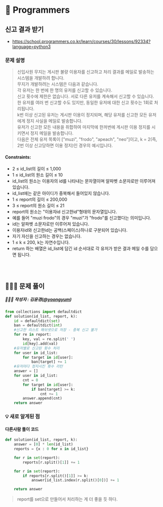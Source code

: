 
# 🥏 Programmers
## 신고 결과 받기
- https://school.programmers.co.kr/learn/courses/30/lessons/92334?language=python3

### 문제 설명

> 신입사원 무지는 게시판 불량 이용자를 신고하고 처리 결과를 메일로 발송하는 시스템을 개발하려 합니다. <br>
무지가 개발하려는 시스템은 다음과 같습니다. <br>
각 유저는 한 번에 한 명의 유저를 신고할 수 있습니다. <br>
신고 횟수에 제한은 없습니다. 서로 다른 유저를 계속해서 신고할 수 있습니다. <br>
한 유저를 여러 번 신고할 수도 있지만, 동일한 유저에 대한 신고 횟수는 1회로 처리됩니다. <br>
k번 이상 신고된 유저는 게시판 이용이 정지되며, 해당 유저를 신고한 모든 유저에게 정지 사실을 메일로 발송합니다. <br>
유저가 신고한 모든 내용을 취합하여 마지막에 한꺼번에 게시판 이용 정지를 시키면서 정지 메일을 발송합니다. <br>
다음은 전체 유저 목록이 ["muzi", "frodo", "apeach", "neo"]이고, k = 2(즉, 2번 이상 신고당하면 이용 정지)인 경우의 예시입니다. <br>


#### Constraints:
- 2 ≤ id_list의 길이 ≤ 1,000
- 1 ≤ id_list의 원소 길이 ≤ 10
- id_list의 원소는 이용자의 id를 나타내는 문자열이며 알파벳 소문자로만 이루어져 있습니다.
- id_list에는 같은 아이디가 중복해서 들어있지 않습니다.
- 1 ≤ report의 길이 ≤ 200,000
- 3 ≤ report의 원소 길이 ≤ 21
- report의 원소는 "이용자id 신고한id"형태의 문자열입니다.
- 예를 들어 "muzi frodo"의 경우 "muzi"가 "frodo"를 신고했다는 의미입니다.
- id는 알파벳 소문자로만 이루어져 있습니다.
- 이용자id와 신고한id는 공백(스페이스)하나로 구분되어 있습니다.
- 자기 자신을 신고하는 경우는 없습니다.
- 1 ≤ k ≤ 200, k는 자연수입니다.
- return 하는 배열은 id_list에 담긴 id 순서대로 각 유저가 받은 결과 메일 수를 담으면 됩니다.

<br><br>

## 👩🏻‍💻 문제 풀이

##### 🙎🏻‍♂️ 작성자 : 김윤겸([@yoongyum](github.com/yoongyum))


~~~python
from collections import defaultdict
def solution(id_list, report, k):
    id = defaultdict(set)
    ban = defaultdict(int)
    #신고한 리스트 해쉬셋으로 저장 - 중복 신고 불가
    for re in report:
        key, val = re.split(' ')
        id[key].add(val)
    #유저별로 신고된 횟수 처리
    for user in id_list:
        for target in id[user]:
            ban[target] += 1
    #유저마다 정지시킨 횟수 리턴
    answer = []
    for user in id_list:
        cnt = 0
        for target in id[user]:
            if ban[target] >= k:
                cnt += 1 
        answer.append(cnt)
    return answer
~~~


### 💡 새로 알게된 점
#### 다른사람 풀이 코드
```py
def solution(id_list, report, k):
    answer = [0] * len(id_list)    
    reports = {x : 0 for x in id_list}

    for r in set(report):
        reports[r.split()[1]] += 1

    for r in set(report):
        if reports[r.split()[1]] >= k:
            answer[id_list.index(r.split()[0])] += 1

    return answer
 ```
> report를 set으로 만들어서 처리하는 게 더 좋을 듯 하다.
